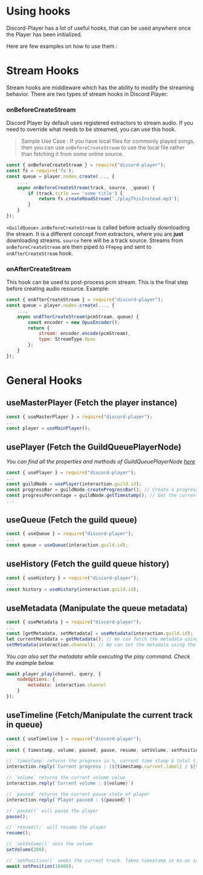 # Using hooks

Discord-Player has a lot of useful hooks, that can be used anywhere once the Player has been initialized.

Here are few examples on how to use them :

# Stream Hooks

Stream hooks are middleware which has the ability to modify the streaming behavior. There are two types of stream hooks in Discord Player:

### onBeforeCreateStream

Discord Player by default uses registered extractors to stream audio. If you need to override what needs to be streamed, you can use this hook.

> Sample Use Case : If you have local files for commonly played songs, then you can use `onBeforeCreateStream` to use the local file rather than fetching it from some online source.

```js
const { onBeforeCreateStream } = require("discord-player");
const fs = require('fs');
const queue = player.nodes.create(..., {
    ...,
    async onBeforeCreateStream(track, source, _queue) {
        if (track.title === 'some title') {
            return fs.createReadStream('./playThisInstead.mp3');
        }
    }
});
```

`<GuildQueue>.onBeforeCreateStream` is called before actually downloading the stream. It is a different concept from extractors, where you are **just** downloading
streams. `source` here will be a track source. Streams from `onBeforeCreateStream` are then piped to `FFmpeg` and sent to `onAfterCreateStream` hook.

### onAfterCreateStream

This hook can be used to post-process pcm stream. This is the final step before creating audio resource. Example:

```js
const { onAfterCreateStream } = require("discord-player");
const queue = player.nodes.create(..., {
    ...,
    async onAfterCreateStream(pcmStream, queue) {
        const encoder = new OpusEncoder();
        return {
            stream: encoder.encode(pcmStream),
            type: StreamType.Opus
        };
    }
});
```

# General Hooks

## useMasterPlayer (Fetch the player instance)

```js
const { useMasterPlayer } = require("discord-player");
...
const player = useMainPlayer();
```

## usePlayer (Fetch the GuildQueuePlayerNode)

_You can find all the properties and methods of GuildQueuePlayerNode [here](https://discord-player.js.org/docs/classes/discord-player/GuildQueuePlayerNode)_

```js
const { usePlayer } = require("discord-player");
...
const guildNode = usePlayer(interaction.guild.id);
const progressBar = guildNode.createProgressBar(); // Create a progress bar string
const progressPercentage = guildNode.getTimestamp(); // Get the current track progress in %
...
```

## useQueue (Fetch the guild queue)

```js
const { useQueue } = require("discord-player");
...
const queue = useQueue(interaction.guild.id);
```

## useHistory (Fetch the guild queue history)

```js
const { useHistory } = require("discord-player");
...
const history = useHistory(interaction.guild.id);
```

## useMetadata (Manipulate the queue metadata)

```js
const { useMetadata } = require("discord-player");
...
const [getMetadata, setMetadata] = useMetadata(interaction.guild.id);
let currentMetadata = getMetadata(); // We can fetch the metadata using the getter
setMetadata(interaction.channel); // We can set the metadata using the setter
```

_You can also set the metadata while executing the play command. Check the example below._

```js
await player.play(channel, query, {
    nodeOptions: {
        metadata: interaction.channel
    }
});
```

## useTimeline (Fetch/Manipulate the current track in queue)

```js
const { useTimeline } = require("discord-player");
...
const { timestamp, volume, paused, pause, resume, setVolume, setPosition, track } = useTimeline(interaction.guildId);

// `timestamp` returns the progress in %, current time stamp & total time stamp in both mins:secs / ms
interaction.reply(`Current progress : (${timestamp.current.label} / ${timestamp.total.label}) : ${timestamp.progress}%`)

// `volume` returns the current volume value
interaction.reply(`Current volume : ${volume}`)

// `paused` returns the current pause state of player
interaction.reply(`Player paused : ${paused}`)

// `pause()` will pause the player
pause();

// `resume();` will resume the player
resume();

// `setVolume()` sets the volume
setVolume(200);

// `setPosition()` seeks the current track. Takes timestamp in ms as input.
await setPosition(18400);
```
